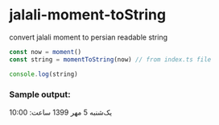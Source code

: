 # jalali-moment-toString
convert jalali moment to persian readable string

```ts
const now = moment()
const string = momentToString(now) // from index.ts file

console.log(string) 
```
### Sample output:  
یک‌شنبه 5 مهر 1399 ساعت: 10:00
